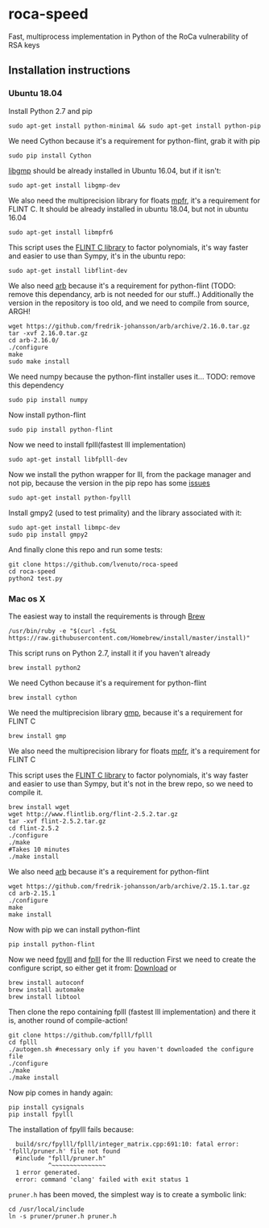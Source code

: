 # roca-speed
Fast, multiprocess implementation in Python of the RoCa vulnerability of RSA keys

## Installation instructions
### Ubuntu 18.04

Install Python 2.7 and pip
```
sudo apt-get install python-minimal && sudo apt-get install python-pip
```

We need Cython because it's a requirement for python-flint, grab it with pip
```
sudo pip install Cython
```

[libgmp](https://gmplib.org/) should be already installed in Ubuntu 16.04, but if it isn't:

```
sudo apt-get install libgmp-dev
```

We also need the multiprecision library for floats [mpfr](https://www.mpfr.org/), it's a requirement for FLINT C. It should be already installed in ubuntu 18.04, but not in ubuntu 16.04
```
sudo apt-get install libmpfr6
```

This script uses the [FLINT C library](http://www.flintlib.org/) to factor polynomials, it's way faster and easier to use than Sympy, it's in the ubuntu repo:
```
sudo apt-get install libflint-dev
```

We also need [arb](https://github.com/fredrik-johansson) because it's a requirement for python-flint (TODO: remove this dependancy, arb is not needed for our stuff..)
Additionally the version in the repository is too old, and we need to compile from source, ARGH!
```
wget https://github.com/fredrik-johansson/arb/archive/2.16.0.tar.gz
tar -xvf 2.16.0.tar.gz
cd arb-2.16.0/
./configure
make
sudo make install
```

We need numpy because the python-flint installer uses it... TODO: remove this dependency
```
sudo pip install numpy
```

Now install python-flint
```
sudo pip install python-flint
```

Now we need to install fplll(fastest lll implementation)
```
sudo apt-get install libfplll-dev
```

Now we install the python wrapper for lll, from the package manager and not pip, because the version in the pip repo has some [issues](https://bugs.debian.org/cgi-bin/bugreport.cgi?bug=905434)
```
sudo apt-get install python-fpylll
```

Install gmpy2 (used to test primality) and the library associated with it:
```
sudo apt-get install libmpc-dev
sudo pip install gmpy2
```

And finally clone this repo and run some tests:
```
git clone https://github.com/lvenuto/roca-speed
cd roca-speed
python2 test.py
```

### Mac os X

The easiest way to install the requirements is through [Brew](https://brew.sh/)
```
/usr/bin/ruby -e "$(curl -fsSL https://raw.githubusercontent.com/Homebrew/install/master/install)"
```
This script runs on Python 2.7, install it if you haven't already
```
brew install python2
```
We need Cython because it's a requirement for python-flint 
```
brew install cython
```
We need the multiprecision library [gmp](https://gmplib.org/), because it's a requirement for FLINT C
```
brew install gmp
```
We also need the multiprecision library for floats [mpfr](https://www.mpfr.org/), it's a requirement for FLINT C 

This script uses the [FLINT C library](http://www.flintlib.org/) to factor polynomials, it's way faster and easier to use than Sympy, but it's not in the brew repo, so we need to compile it.
```
brew install wget
wget http://www.flintlib.org/flint-2.5.2.tar.gz
tar -xvf flint-2.5.2.tar.gz
cd flint-2.5.2
./configure
./make
#Takes 10 minutes
./make install
```

We also need [arb](https://github.com/fredrik-johansson) because it's a requirement for python-flint

```
wget https://github.com/fredrik-johansson/arb/archive/2.15.1.tar.gz
cd arb-2.15.1
./configure
make
make install
```

Now with pip we can install python-flint
```
pip install python-flint
```

Now we need [fpylll](https://github.com/fplll/fpylll) and [fplll](https://github.com/fplll/fplll) for the lll reduction
First we need to create the configure script, so either get it from: [Download](https://www.dropbox.com/s/ohprvleybgvgk3n/configure?dl=0)
or 
```
brew install autoconf
brew install automake
brew install libtool
```
Then clone the repo containing fplll (fastest lll implementation)
and there it is, another round of compile-action!
```
git clone https://github.com/fplll/fplll
cd fplll
./autogen.sh #necessary only if you haven't downloaded the configure file
./configure
./make
./make install
```
Now pip comes in handy again:
```
pip install cysignals
pip install fpylll
```
The installation of fpylll fails because:
```
  build/src/fpylll/fplll/integer_matrix.cpp:691:10: fatal error: 'fplll/pruner.h' file not found
  #include "fplll/pruner.h"
           ^~~~~~~~~~~~~~~~
  1 error generated.
  error: command 'clang' failed with exit status 1
```
`pruner.h` has been moved, the simplest way is to create a symbolic link:

```
cd /usr/local/include
ln -s pruner/pruner.h pruner.h
```


